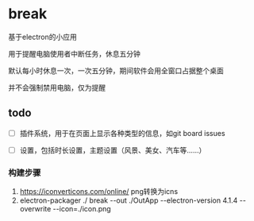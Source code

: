# break

基于electron的小应用

用于提醒电脑使用者中断任务，休息五分钟

默认每小时休息一次，一次五分钟，期间软件会用全窗口占据整个桌面

并不会强制禁用电脑，仅为提醒

## todo

- [ ] 插件系统，用于在页面上显示各种类型的信息，如git board issues
- [ ] 设置，包括时长设置，主题设置（风景、美女、汽车等……）


### 构建步骤

1. https://iconverticons.com/online/ png转换为icns
2. electron-packager ./ break --out ./OutApp --electron-version 4.1.4 --overwrite --icon=./icon.png
